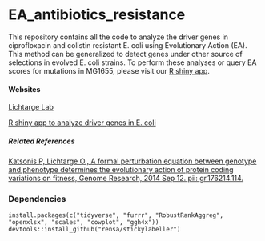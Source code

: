 # EA_antibiotics_resistance

This repository contains all the code to analyze the driver genes in ciprofloxacin and colistin resistant E. coli using Evolutionary Action (EA). This method can be generalized to detect genes under other source of selections in evolved E. coli strains. To perform these analyses or query EA scores for mutations in MG1655, please visit our [R shiny app](http://bioheat.lichtargelab.org).

#### Websites

[Lichtarge Lab](http://lichtargelab.org)

[R shiny app to analyze driver genes in E. coli](http://bioheat.lichtargelab.org)

##### Related References

[Katsonis P, Lichtarge O., A formal perturbation equation between genotype and phenotype determines the evolutionary action of protein coding variations on fitness, Genome Research, 2014 Sep 12. pii: gr.176214.114.](https://pubmed.ncbi.nlm.nih.gov/25217195/)

### Dependencies

```
install.packages(c("tidyverse", "furrr", "RobustRankAggreg", "openxlsx", "scales", "cowplot", "ggh4x"))
devtools::install_github("rensa/stickylabeller")

```
